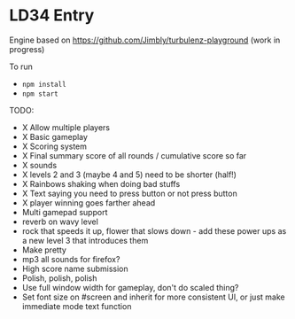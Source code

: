 LD34 Entry
============================

Engine based on https://github.com/Jimbly/turbulenz-playground (work in progress)

To run
* `npm install`
* `npm start`

TODO:
* X Allow multiple players
* X Basic gameplay
* X Scoring system
* X Final summary score of all rounds / cumulative score so far
* X sounds
* X levels 2 and 3 (maybe 4 and 5) need to be shorter (half!)
* X Rainbows shaking when doing bad stuffs
* X Text saying you need to press button or not press button
* X player winning goes farther ahead
* Multi gamepad support
* reverb on wavy level
* rock that speeds it up, flower that slows down - add these power ups as a new level 3 that introduces them
* Make pretty
* mp3 all sounds for firefox?
* High score name submission
* Polish, polish, polish
* Use full window width for gameplay, don't do scaled thing?
* Set font size on #screen and inherit for more consistent UI, or just make immediate mode text function
